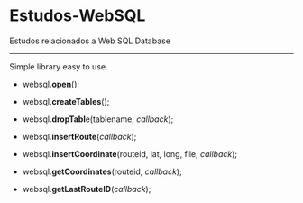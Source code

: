 # Estudos-WebSQL
Estudos relacionados a Web SQL Database
_____
Simple library easy to use.

* websql.**open**();

* websql.**createTables**();

* websql.**dropTabl**e(tablename, *callback*);

* websql.**insertRoute**(*callback*);

* websql.**insertCoordinate**(routeid, lat, long, file, *callback*);

* websql.**getCoordinates**(routeid, *callback*);

* websql.**getLastRouteID**(*callback*);
